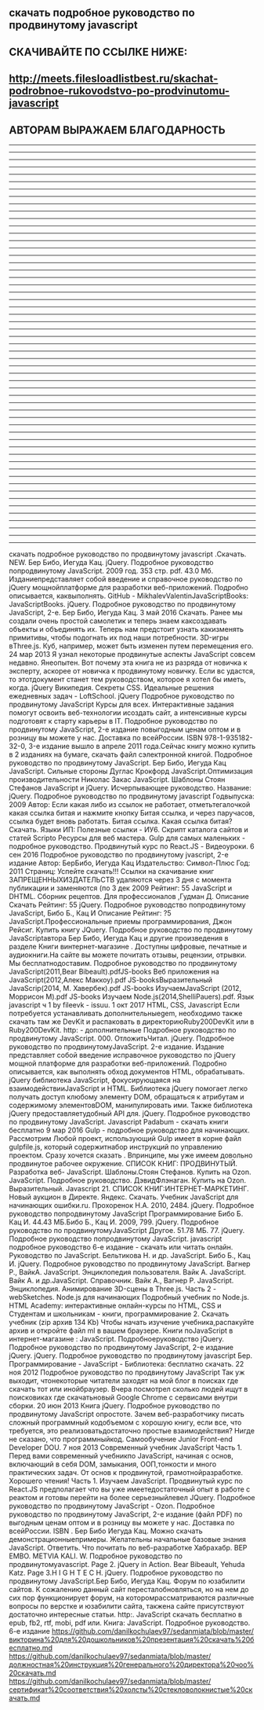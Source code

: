 скачать подробное руководство по продвинутому javascript
--------------------------------------------------
СКАЧИВАЙТЕ ПО ССЫЛКЕ НИЖЕ:
--------------------------------------------------
http://meets.filesloadlistbest.ru/skachat-podrobnoe-rukovodstvo-po-prodvinutomu-javascript
--------------------------------------------------
АВТОРАМ ВЫРАЖАЕМ БЛАГОДАРНОСТЬ
--------------------------------------------------
--------------------------------------------------
--------------------------------------------------
--------------------------------------------------
--------------------------------------------------
--------------------------------------------------
--------------------------------------------------
--------------------------------------------------
--------------------------------------------------
--------------------------------------------------
--------------------------------------------------
--------------------------------------------------
--------------------------------------------------
--------------------------------------------------
--------------------------------------------------
--------------------------------------------------
--------------------------------------------------
--------------------------------------------------
--------------------------------------------------
--------------------------------------------------
--------------------------------------------------
--------------------------------------------------
--------------------------------------------------
--------------------------------------------------
--------------------------------------------------
--------------------------------------------------
--------------------------------------------------
--------------------------------------------------
--------------------------------------------------
--------------------------------------------------
--------------------------------------------------
--------------------------------------------------
--------------------------------------------------
--------------------------------------------------
--------------------------------------------------
--------------------------------------------------
--------------------------------------------------
--------------------------------------------------
--------------------------------------------------
--------------------------------------------------
--------------------------------------------------
--------------------------------------------------
--------------------------------------------------
--------------------------------------------------
--------------------------------------------------
--------------------------------------------------
--------------------------------------------------
--------------------------------------------------
--------------------------------------------------
--------------------------------------------------
--------------------------------------------------
--------------------------------------------------
--------------------------------------------------
--------------------------------------------------
--------------------------------------------------
--------------------------------------------------
скачать подробное руководство по продвинутому javascript .Скачать. NEW. Бер Бибо, Иегуда Кац. jQuery. Подробное руководство попродвинутому JavaScript. 2009 год. 353 стр. pdf. 43.0 Мб. Изданиепредставляет собой введение и справочное руководство по jQuery  мощнойплатформе для разработки веб-приложений. Подробно описывается, каквыполнять. GitHub - MikhalevValentinJavaScriptBooks: JavaScriptBooks. jQuery. Подробное руководство по продвинутому JavaScript, 2-е. Бер Бибо, Иегуда Кац. 3 май 2016  Скачать. Ранее мы создали очень простой самолетик и теперь знаем каксоздавать объекты и объединять их. Теперь нам предстоит узнать какизменять примитивы, чтобы подогнать их под наши потребности. 3D-игры вThree.js. Куб, например, может быть изменен путем перемещения его. 24 мар 2013  Я узнал некоторые продвинутые аспекты JavaScript совсем недавно. Янеопытен. Вот почему эта книга не из разряда от новичка к эксперту, аскорее от новичка к продвинутому новичку. Если вс удастся, то этотдокумент станет тем руководством, которое я хотел бы иметь, когда. jQuery  Википедия. Секреты CSS. Идеальные решения ежедневных задач - LoftSchool. jQuery  Подробное руководство по продвинутому JavaScript
Курсы для всех. Интерактивные задания помогут освоить веб-технологии исоздать сайт, а интенсивные курсы подготовят к старту карьеры в IT. Подробное руководство по продвинутому JavaScript, 2-е издание повыгодным ценам оптом и в розницу вы можете у нас. Доставка по всейРоссии. ISBN 978-1-935182-32-0,  3-е издание вышло в апреле 2011 года.Сейчас книгу можно купить в 2 изданиях на бумаге, скачать файл сэлектронной книгой. Подробное руководство по продвинутому JavaScript. Бер Бибо, Иегуда Кац JavaScript. Сильные стороны Дуглас Крокфорд  JavaScript.Оптимизация производительности Николас Закас  JavaScript. Шаблоны Cтоян Стефанов  JavaScript и jQuery. Исчерпывающее руководство. Название: jQuery. Подробное руководство по продвинутому javascript Годвыпуска: 2009 Автор:  Если какая либо из ссылок не работает, отметьтегалочкой какая сcылка битая и нажмите кнопку Битая ссылка, и через паручасов, ссылка будет вновь работать. Битая ссылка. Какая ссылка битая?Скачать. Языки ИП: Полезные ссылки - ИУ6. Скрипт каталога сайтов и статей Scripto  Ресурсы для веб мастера. Gulp для самых маленьких - подробное руководство. Продвинутый курс по React.JS - Видеоуроки. 6 сен 2016  Подробное руководство по продвинутому jvascript, 2-е издание Автор: БерБибо, Иегуда Кац Издательство: Символ-Плюс Год: 2011 Страниц: Успейте скачать!!! Ссылки на скачивание книг ЗАПРЕЩЕННЫХИЗДАТЕЛЬСТВ удаляются через 3 дня с момента публикации и заменяются (по
3 дек 2009  Рейтинг: 55 JavaScript и DHTML. Сборник рецептов. Для профессионалов ,Гудман Д. Описание  Скачать Рейтинг: 55 jQuery. Подробное руководство попродвинутому JavaScript, Бибо Б., Кац И Описание Рейтинг: ?5 JavaScript.Профессиональные приемы программирования, Джон Рейсиг. Купить книгу JQuery. Подробное руководство по продвинутому JavaScriptавтора Бер Бибо, Иегуда Кац и другие произведения в разделе Книги винтернет-магазине . Доступны цифровые, печатные и аудиокниги.На сайте вы можете почитать отзывы, рецензии, отрывки. Мы бесплатнодоставим. Подробное руководство по продвинутому JavaScript(2011,Bear Bibeault).pdfJS-books Веб приложения на JavaScript(2012,Алекс Маккоу).pdf JS-booksВыразительный JavaScrip(2014, М. Хавербек).pdf JS-books ИзучаемJavaScript (2012, Моррисон М).pdf JS-books Изучаем Node.js(2014,ShelliPauers).pdf. Язык javascript ч 1 by fileevk - issuu. 1 окт 2017  HTML, CSS, Javascript  Если потребуется устанавливать дополнительныеgem, необходимо также скачать там же DevKit и распаковать в директориюRuby200DevKit или в Ruby200DevKit. http: - дополнительные Подробное руководство по продвинутому JavaScript. 000. ОтложитьЧитал. jQuery. Подробное руководство по продвинутомуJavaScript. 2-е издание. Издание представляет собой введение исправочное руководство по jQuery  мощной платформе для разработки веб-приложений. Подробно описывается, как выполнять обход документов HTML, обрабатывать. jQuery  библиотека JavaScript, фокусирующаяся на взаимодействииJavaScript и HTML. Библиотека jQuery помогает легко получать доступ клюбому элементу DOM, обращаться к атрибутам и содержимому элементовDOM, манипулировать ими. Также библиотека jQuery предоставляетудобный API для. jQuery. Подробное руководство по продвинутому JavaScript. Javascript  Padabum - скачать книги бесплатно
9 мар 2016  Gulp - подробное руководство для начинающих. Рассмотрим  Любой проект, использующий Gulp имеет в корне файл gulpfile.js, который содержитнабор инструкций по управлению проектом. Сразу хочется сказать . Впринципе, мы уже имеем довольно продвинутое рабочее окружение. СПИСОК КНИГ: ПРОДВИНУТЫЙ. Разработка веб-  JavaScript. Шаблоны.Стоян Стефанов. Купить на Ozon. JavaScript. Подробное руководство. ДэвидФлэнаган. Купить на Ozon. Выразительный. Javascript  21. СПИСОК КНИГ:ИНТЕРНЕТ-МАРКЕТИНГ. Новый аукцион в Директе. Яндекс. Скачать. Учебник JavaScript для начинающих  ошибки.ru. Прохоренок Н.А. 2010, 2484. jQuery. Подробное руководство попродвинутому JavaScript  Программирование  Бибо Б. Кац И. 44.43 МБ.Бибо Б., Кац И. 2009, 799. jQuery. Подробное руководство по продвинутомуJavaScript  Другое. 51.78 МБ. 77. jQuery. Подробное руководство попродвинутому JavaScript. javascript подробное руководство 6-е издание - скачать или читать онлайн. Руководство по JavaScript. Бельтикова Н. и др. JavaScript. Бибо Б., Кац И. jQuery. Подробное руководство по продвинутому JavaScript. Вагнер Р., ВайкА. JavaScript. Энциклопедия пользователя. Вайк А. JavaScript. Вайк А. и др.JavaScript. Справочник. Вайк А., Вагнер Р. JavaScript. Энциклопедия. Анимирование 3D-сцены в Three.js. Часть 2 - webSketches. Node.js для начинающих  Подробный учебник по Node.js. HTML Academy: интерактивные онлайн-курсы по HTML, CSS и
Студентам и школьникам - книги, программирование 2. Скачать учебник  (zip архив 134 Kb) Чтобы начать изучение учебника,распакуйте архив и откройте файл ml в вашем браузере. Книги поJavaScript в интернет-магазине : JavaScript. Подробноеруководство  jQuery. Подробное руководство по продвинутому JavaScript, 2-е издание jQuery. jQuery. Подробное руководство по продвинутому javascript Бер. Программирование - JavaScript - Библиотека: бесплатно скачать. 22 ноя 2012  Подробное руководство по продвинутому JavaScript  Так уж выходит, чтонекоторые читатели заходят на мой блог в поисках где скачать тот или инойбраузер.  Вчера посмотрел сколько людей ищут в поисковиках где скачатьновый Google Chrome с сервисами  внутри сборки. 20 июн 2013  Книга jQuery. Подробное руководство по продвинутому JavaScript опростоте. Зачем веб-разработчику писать сложный программный кодобъемом с хорошую книгу, если все, что требуется,  это реализоватьдостаточно простые взаимодействия? Нигде не сказано, что программныйкод. Самообучение Junior Front-end Developer  DOU. 7 ноя 2013  Современный учебник JavaScript Часть 1. Перед вами современный учебникпо JavaScript, начиная с основ, включающий в себя DOM, замыкания, ООП,тонкости и много практических задач. От основ к продвинутой, грамотнойразработке. Хорошего чтения! Часть 1. Изучаем JavaScript. Продвинутый курс по React.JS предполагает что вы уже имеетедостаточный опыт в работе с реактом и готовы перейти на более серьезныйлевел
JQuery. Подробное руководство по продвинутому JavaScript - Ozon. Подробное руководство по продвинутому JavaScript, 2-е издание (файл PDF) по выгодным ценам оптом и в розницу вы можете у нас. Доставка по всейРоссии. ISBN . Бер Бибо Иегуда Кац.  Можно скачать демонстрационныепримеры. Желательны начальные базовые знания JavaScript. Ответить. Что почитать по веб-разработке  Хабрахабр. BEP EMBO. METVIA KALI. W. Подробное руководство по продвинутомуаvаscript. Page 2. jQuery in Action. Bear Bibeault, Yehuda Katz. Page 3.H I G H T E C H. jQuery. Подробное руководство по продвинутомy JavaScript.Бер Бибо, Иегуда Кац. Форум по юзабилити сайтов. К сожалению данный сайт пересталобновляться, но на нем до сих пор функционирует форум, на которомрассматриваются различные вопросы по верстке и юзабилити сайта, такжена сайте присутствуют достаточно интересные статьи. http:. JavaScript  скачать бесплатно в epub, fb2, rtf, mobi, pdf или. Книга: JavaScript. Подробное руководство. 6-е издание
https://github.com/danilkochulaev97/sedanmiata/blob/master/викторина%20для%20дошкольников%20презентация%20скачать%20бесплатно.md
https://github.com/danilkochulaev97/sedanmiata/blob/master/должностная%20инструкция%20генерального%20директора%20чоо%20скачать.md
https://github.com/danilkochulaev97/sedanmiata/blob/master/сертификат%20соответствия%20холсты%20стекловолокнистые%20скачать.md